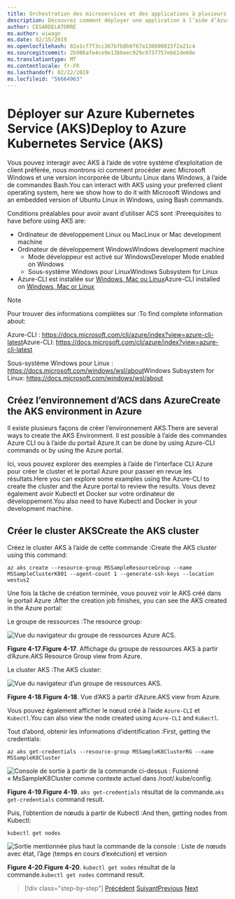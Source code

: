```yaml
---
title: Orchestration des microservices et des applications à plusieurs conteneurs pour une grande scalabilité et une haute disponibilité
description: Découvrez comment déployer une application à l’aide d’Azure Kubernetes Service.
author: CESARDELATORRE
ms.author: wiwagn
ms.date: 02/15/2019
ms.openlocfilehash: 82a1cf7f3cc367bfb8b8f67a130600815f2a21c4
ms.sourcegitcommit: 2b986afe4ce9e13bbeec929c9737757eb61de60e
ms.translationtype: MT
ms.contentlocale: fr-FR
ms.lasthandoff: 02/22/2019
ms.locfileid: "56664963"
---
```

# <a name="deploy-to-azure-kubernetes-service-aks"></a><span data-ttu-id="55802-103">Déployer sur Azure Kubernetes Service (AKS)</span><span class="sxs-lookup"><span data-stu-id="55802-103">Deploy to Azure Kubernetes Service (AKS)</span></span>

<span data-ttu-id="55802-104">Vous pouvez interagir avec AKS à l’aide de votre système d’exploitation de client préférée, nous montrons ici comment procéder avec Microsoft Windows et une version incorporée de Ubuntu Linux dans Windows, à l’aide de commandes Bash.</span><span class="sxs-lookup"><span data-stu-id="55802-104">You can interact with AKS using your preferred client operating system, here we show how to do it with Microsoft Windows and an embedded version of Ubuntu Linux in Windows, using Bash commands.</span></span>

<span data-ttu-id="55802-105">Conditions préalables pour avoir avant d’utiliser ACS sont :</span><span class="sxs-lookup"><span data-stu-id="55802-105">Prerequisites to have before using AKS are:</span></span>

- <span data-ttu-id="55802-106">Ordinateur de développement Linux ou Mac</span><span class="sxs-lookup"><span data-stu-id="55802-106">Linux or Mac development machine</span></span>
- <span data-ttu-id="55802-107">Ordinateur de développement Windows</span><span class="sxs-lookup"><span data-stu-id="55802-107">Windows development machine</span></span>
  - <span data-ttu-id="55802-108">Mode développeur est activé sur Windows</span><span class="sxs-lookup"><span data-stu-id="55802-108">Developer Mode enabled on Windows</span></span>
  - <span data-ttu-id="55802-109">Sous-système Windows pour Linux</span><span class="sxs-lookup"><span data-stu-id="55802-109">Windows Subsystem for Linux</span></span>
- <span data-ttu-id="55802-110">Azure-CLI est installée sur [Windows, Mac ou Linux](https://docs.microsoft.com/cli/azure/install-azure-cli?view=azure-cli-latest)</span><span class="sxs-lookup"><span data-stu-id="55802-110">Azure-CLI installed on [Windows, Mac or Linux](https://docs.microsoft.com/cli/azure/install-azure-cli?view=azure-cli-latest)</span></span>

> [!NOTE]
> <span data-ttu-id="55802-111">Pour trouver des informations complètes sur :</span><span class="sxs-lookup"><span data-stu-id="55802-111">To find complete information about:</span></span>
>
> <span data-ttu-id="55802-112">Azure-CLI : <https://docs.microsoft.com/cli/azure/index?view=azure-cli-latest></span><span class="sxs-lookup"><span data-stu-id="55802-112">Azure-CLI: <https://docs.microsoft.com/cli/azure/index?view=azure-cli-latest></span></span>
>
> <span data-ttu-id="55802-113">Sous-système Windows pour Linux : <https://docs.microsoft.com/windows/wsl/about></span><span class="sxs-lookup"><span data-stu-id="55802-113">Windows Subsystem for Linux: <https://docs.microsoft.com/windows/wsl/about></span></span>

## <a name="create-the-aks-environment-in-azure"></a><span data-ttu-id="55802-114">Créez l’environnement d’ACS dans Azure</span><span class="sxs-lookup"><span data-stu-id="55802-114">Create the AKS environment in Azure</span></span>

<span data-ttu-id="55802-115">Il existe plusieurs façons de créer l’environnement AKS.</span><span class="sxs-lookup"><span data-stu-id="55802-115">There are several ways to create the AKS Environment.</span></span> <span data-ttu-id="55802-116">Il est possible à l’aide des commandes Azure CLI ou à l’aide du portail Azure.</span><span class="sxs-lookup"><span data-stu-id="55802-116">It can be done by using Azure-CLI commands or by using the Azure portal.</span></span>

<span data-ttu-id="55802-117">Ici, vous pouvez explorer des exemples à l’aide de l’interface CLI Azure pour créer le cluster et le portail Azure pour passer en revue les résultats.</span><span class="sxs-lookup"><span data-stu-id="55802-117">Here you can explore some examples using the Azure-CLI to create the cluster and the Azure portal to review the results.</span></span> <span data-ttu-id="55802-118">Vous devez également avoir Kubectl et Docker sur votre ordinateur de développement.</span><span class="sxs-lookup"><span data-stu-id="55802-118">You also need to have Kubectl and Docker in your development machine.</span></span>  

## <a name="create-the-aks-cluster"></a><span data-ttu-id="55802-119">Créer le cluster AKS</span><span class="sxs-lookup"><span data-stu-id="55802-119">Create the AKS cluster</span></span>

<span data-ttu-id="55802-120">Créez le cluster AKS à l’aide de cette commande :</span><span class="sxs-lookup"><span data-stu-id="55802-120">Create the AKS cluster using this command:</span></span>

```console
az aks create --resource-group MSSampleResourceGroup --name MSSampleClusterK801 --agent-count 1 --generate-ssh-keys --location westus2
```

<span data-ttu-id="55802-121">Une fois la tâche de création terminée, vous pouvez voir le AKS créé dans le portail Azure :</span><span class="sxs-lookup"><span data-stu-id="55802-121">After the creation job finishes, you can see the AKS created in the Azure portal:</span></span>

<span data-ttu-id="55802-122">Le groupe de ressources :</span><span class="sxs-lookup"><span data-stu-id="55802-122">The resource group:</span></span>

![Vue du navigateur du groupe de ressources Azure ACS.](media/aks-resource-group-view.png)

<span data-ttu-id="55802-124">**Figure 4-17**.</span><span class="sxs-lookup"><span data-stu-id="55802-124">**Figure 4-17**.</span></span> <span data-ttu-id="55802-125">Affichage du groupe de ressources AKS à partir d’Azure.</span><span class="sxs-lookup"><span data-stu-id="55802-125">AKS Resource Group view from Azure.</span></span>

<span data-ttu-id="55802-126">Le cluster AKS :</span><span class="sxs-lookup"><span data-stu-id="55802-126">The AKS cluster:</span></span>

![Vue du navigateur d’un groupe de ressources AKS.](media/aks-cluster-view.png)

<span data-ttu-id="55802-128">**Figure 4-18**.</span><span class="sxs-lookup"><span data-stu-id="55802-128">**Figure 4-18**.</span></span> <span data-ttu-id="55802-129">Vue d’AKS à partir d’Azure.</span><span class="sxs-lookup"><span data-stu-id="55802-129">AKS view from Azure.</span></span>

<span data-ttu-id="55802-130">Vous pouvez également afficher le nœud créé à l’aide `Azure-CLI` et `Kubectl`.</span><span class="sxs-lookup"><span data-stu-id="55802-130">You can also view the node created using `Azure-CLI` and `Kubectl`.</span></span>

<span data-ttu-id="55802-131">Tout d’abord, obtenir les informations d’identification :</span><span class="sxs-lookup"><span data-stu-id="55802-131">First, getting the credentials:</span></span>

```console
az aks get-credentials --resource-group MSSampleK8ClusterRG --name MSSampleK8Cluster
```

![Console de sortie à partir de la commande ci-dessus : Fusionné « MsSampleK8Cluster comme contexte actuel dans /root/.kube/config.](media/get-credentials-command-result.png)

<span data-ttu-id="55802-133">**Figure 4-19**.</span><span class="sxs-lookup"><span data-stu-id="55802-133">**Figure 4-19**.</span></span> <span data-ttu-id="55802-134">`aks get-credentials` résultat de la commande.</span><span class="sxs-lookup"><span data-stu-id="55802-134">`aks get-credentials` command result.</span></span>

<span data-ttu-id="55802-135">Puis, l’obtention de nœuds à partir de Kubectl :</span><span class="sxs-lookup"><span data-stu-id="55802-135">And then, getting nodes from Kubectl:</span></span>

```console
kubectl get nodes
```

![Sortie mentionnée plus haut la commande de la console : Liste de nœuds avec état, l’âge (temps en cours d’exécution) et version](media/kubectl-get-nodes-command-result.png)

<span data-ttu-id="55802-137">**Figure 4-20**.</span><span class="sxs-lookup"><span data-stu-id="55802-137">**Figure 4-20**.</span></span> <span data-ttu-id="55802-138">`kubectl get nodes` résultat de la commande.</span><span class="sxs-lookup"><span data-stu-id="55802-138">`kubectl get nodes` command result.</span></span>

>[!div class="step-by-step"]
><span data-ttu-id="55802-139">[Précédent](orchestrate-high-scalability-availability.md)
>[Suivant](docker-apps-development-environment.md)</span><span class="sxs-lookup"><span data-stu-id="55802-139">[Previous](orchestrate-high-scalability-availability.md)
[Next](docker-apps-development-environment.md)</span></span>
